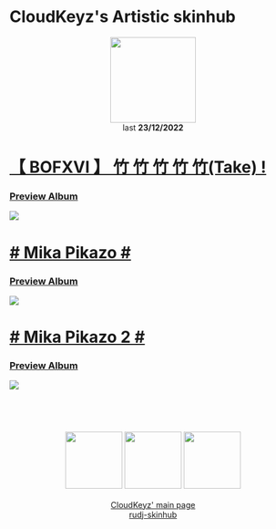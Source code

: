 # CloudKeyz's Artistic skinhub
<p align="center">
<a href="https://osu.ppy.sh/users/15194624">
  <img src="https://a.ppy.sh/15194624"  
       width="150"
       height="150"></a>
<br>
last <b>23/12/2022</b>
</p>

# [【 BOFXVI 】 竹 竹 竹 竹 竹(Take) !](https://drive.google.com/file/d/1kFdKoXQaUMiAdiue-n_IKc3jv2zPrwQv/view?usp=share_link)
### [Preview Album](https://imgur.com/a/P184hRM)
[![](https://i.imgur.com/G5ipr3M.jpeg)](https://drive.google.com/file/d/1kFdKoXQaUMiAdiue-n_IKc3jv2zPrwQv/view?usp=share_link)

# [# Mika Pikazo #](https://drive.google.com/file/d/11iSxXdSsKyeb5Ysev5aTkqAz9swuzFUA/view)
### [Preview Album](https://imgur.com/a/t5KLAdu)
[![](https://i.imgur.com/OxlcPng.jpeg)](https://drive.google.com/file/d/11iSxXdSsKyeb5Ysev5aTkqAz9swuzFUA/view)

# [# Mika Pikazo 2 #](https://drive.google.com/file/d/1nd7d1IjoUIBA4cUJ4KmW9zs_LC5gzDRy/view)
### [Preview Album](https://imgur.com/a/ALxNq4L)
[![](https://i.imgur.com/nVJESuV.jpeg)](https://drive.google.com/file/d/1nd7d1IjoUIBA4cUJ4KmW9zs_LC5gzDRy/view)

#
<p align="center">
  <br></br>
  <a href="https://www.twitch.tv/darrius_washere">
  <img src="https://i.imgur.com/HM030lk.png" 
       width="100" 
       height="100"></a>
  <a href="https://www.youtube.com/channel/UCl8JiJnx0V17T1Je6Ge73Iw">
  <img src="https://i.imgur.com/YWbDUUy.png"  
       width="100" 
       height="100"></a>
  <a href="https://twitter.com/CloudyKeyz">
  <img src="https://i.imgur.com/PUQ5uWf.png" 
       width="100" 
       height="100"></a>
  <br></br>
  <a href="cloudkeyzMain.md">CloudKeyz' main page</a><br>
  <a href="README.md">rudj-skinhub</a>
 </p>
